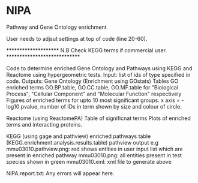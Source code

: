 # NIPA
Pathway and Gene Ontology enrichment

User needs to adjsut settings at top of code (line 20-60).

******************** N.B Check KEGG terms if commercial user. ****************************


Code to determine enriched Gene Ontology and Pathways using KEGG and Reactome using hypergeometric tests.
Input: list of ids of type specified in code.
Outputs:
Gene Ontology (Enrichment using GOstats) Tables GO enriched terms GO.BP.table, GO.CC.table, GO.MF.table for "Biological Process", "Cellular Component" and "Molecular Function" respectively Figures of enriched terms for upto 10 most significant groups. x axis = -log10 pvalue, number of IDs in term shown by size and colour of circle.

Reactome (using ReactomePA) Table of significnat terms Plots of enriched terms and interacting proteins.

KEGG (using gage and pathview) enriched pathways table (KEGG.enrichment.analysis.results.table) pathview output e.g mmu03010.pathview.png: red shows entities in user input list which are present in enriched pathway mmu03010.png: all entities present in test species shown in green mmu03010.xml: xml file to generate above

NIPA.report.txt: Any errors will appear here.

